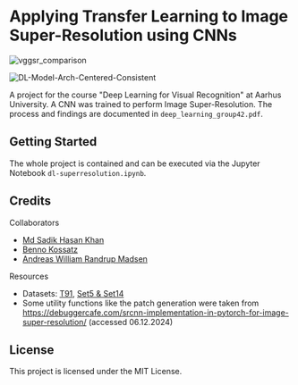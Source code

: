 # Applying Transfer Learning to Image Super-Resolution using CNNs

![vggsr_comparison](https://github.com/user-attachments/assets/42223654-50e9-4f11-ba0a-7edf87dbef36)

![DL-Model-Arch-Centered-Consistent](https://github.com/user-attachments/assets/4220b85e-0d20-4d75-bd85-8952a6ff6b56)

A project for the course "Deep Learning for Visual Recognition" at Aarhus University. A CNN was trained to perform Image Super-Resolution. The process and findings are documented in `deep_learning_group42.pdf`.

## Getting Started

The whole project is contained and can be executed via the Jupyter Notebook `dl-superresolution.ipynb`.

## Credits

Collaborators

- [Md Sadik Hasan Khan](<https://github.com/sadik9>)
- [Benno Kossatz](<https://github.com/Lollobin>)
- [Andreas William Randrup Madsen](<https://github.com/AndreasWRM>)

Resources

- Datasets: [T91](<https://www.kaggle.com/datasets/ll01dm/t91-image-dataset>), [Set5 & Set14](<https://www.kaggle.com/datasets/ll01dm/set-5-14-super-resolution-dataset>)
- Some utility functions like the patch generation were taken from <https://debuggercafe.com/srcnn-implementation-in-pytorch-for-image-super-resolution/> (accessed 06.12.2024)

## License

This project is licensed under the MIT License.
